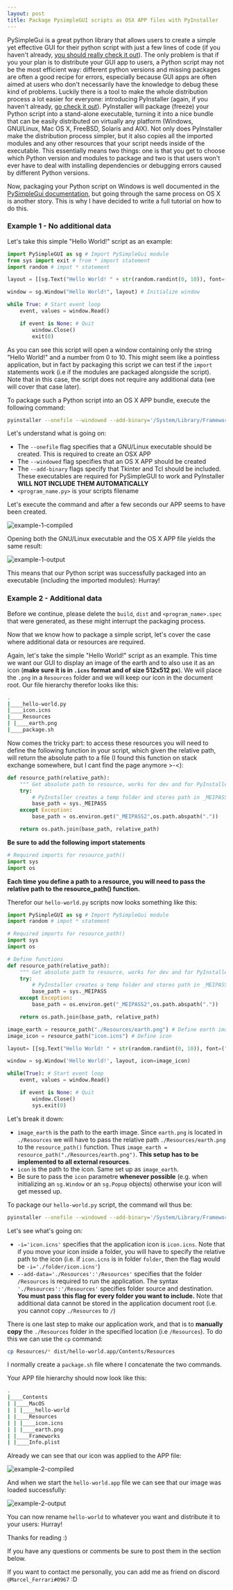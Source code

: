 ```yaml
---
layout: post
title: Package PysimpleGUI scripts as OSX APP files with PyInstaller
---
```


PySimpleGui is a great python library that allows users to create a simple yet effective GUI for their python script with just a few lines of code (if you haven't already, [you should really check it out](https://pysimplegui.readthedocs.io/en/latest/)). The only problem is that if you your plan is to distribute your GUI app to users, a Python script may not be the most efficient way: different python versions and missing packages are often a good recipe for errors, especially because GUI apps are often aimed at users who don't necessarily have the knowledge to debug these kind of problems. Luckily there is a tool to make the whole distribution process a lot easier for everyone: introducing PyInstaller (again, if you haven't already, [go check it out](https://www.pyinstaller.org)). PyInstaller will package (freeze) your Python script into a stand-alone executable, turning it into a nice bundle that can be easily distributed on virtually any platform (Windows, GNU/Linux, Mac OS X, FreeBSD, Solaris and AIX). Not only does PyInstaller make the distribution process simpler, but it also copies all the imported modules and any other resources that your script needs inside of the executable. This essentially means two things: one is that you get to choose which Python version and modules to package and two is that users won't ever have to deal with installing dependencies or debugging errors caused by different Python versions.

Now, packaging your Python script on Windows is well documented in the [PySimpleGui documentation](https://pysimplegui.readthedocs.io/en/latest/), but going through the same process on OS X is another story. This is why I have decided to write a full tutorial on how to do this.

### Example 1 - No additional data

Let's take this simple "Hello World!" script as an example:

```python
import PySimpleGUI as sg # Import PySimpleGui module
from sys import exit # from * import statement
import random # impot * statement

layout = [[sg.Text("Hello World! " + str(random.randint(0, 10)), font=("Helvetica", 30), key="output")]] # Define GUI layout

window = sg.Window("Hello World!", layout) # Initialize window

while True: # Start event loop
    event, values = window.Read()

    if event is None: # Quit
        window.Close()
        exit(0)
```

As you can see this script will open a window containing only the string "Hello World!" and a number from 0 to 10. This might seem like a pointless application, but in fact by packaging this script we can test if the `import` statements work (i.e if the modules are packaged alongside the script). Note that in this case, the script does not require any additional data (we will cover that case later).

To package such a Python script into an OS X APP bundle, execute the following command:

```bash
pyinstaller --onefile --windowed --add-binary='/System/Library/Frameworks/Tk.framework/Tk':'tk' --add-binary='/System/Library/Frameworks/Tcl.framework/Tcl':'tcl' <program_name.py>

```

Let's understand what is going on:

* The `--onefile` flag specifies that a GNU/Linux executable should be created. This is required to create an OSX APP
* The `--windowed` flag specifies that an OS X APP should be created
* The `--add-binary` flags specify that Tkinter and Tcl should be included. These executables are required for PySimpleGUI to work and PyInstaller **WILL NOT INCLUDE THEM AUTOMATICALLY**
* `<program_name.py>` is your scripts filename

Let's execute the command and after a few seconds our APP seems to have been created.

![example-1-compiled](/images/posts/2019-8-19-Bundle-PySimpleGui-scripts-as-OSX-APP-files-with-PyInstaller.md/example-1-compiled.png)

Opening both the GNU/Linux executable and the OS X APP file yields the same result:

![example-1-output](/images/posts/2019-8-19-Bundle-PySimpleGui-scripts-as-OSX-APP-files-with-PyInstaller.md/example-1-output.png)

This means that our Python script was successfully packaged into an executable (including the imported modules): Hurray!

### Example 2 - Additional data

Before we continue, please delete the `build`, `dist` and `<program_name>.spec` that were generated, as these might interrupt the packaging process.

Now that we know how to package a simple script, let's cover the case where additional data or resources are required.

Again, let's take the simple "Hello World!" script as an example. This time we want our GUI to display an image of the earth and to also use it as an icon (**make sure it is in `.icns` format and of size 512x512 px**). We will place the `.png` in a `Resources` folder and we will keep our icon in the document root. Our file hierarchy therefor looks like this:

```bash
.
|____hello-world.py
|____icon.icns
|____Resources
| |____earth.png
|____package.sh
```

Now comes the tricky part: to access these resources you will need to define the following function in your script, which given the relative path, will return the absolute path to a file (I found this function on stack exchange somewhere, but I cant find the page anymore  >-<):

```python
def resource_path(relative_path):
    """ Get absolute path to resource, works for dev and for PyInstaller """
    try:
        # PyInstaller creates a temp folder and stores path in _MEIPASS
        base_path = sys._MEIPASS
    except Exception:
        base_path = os.environ.get("_MEIPASS2",os.path.abspath("."))

    return os.path.join(base_path, relative_path)
```

**Be sure to add the following import statements**

```python
# Required imports for resource_path()
import sys
import os
```

**Each time you define a path to a resource, you will need to pass the relative path to the resource_path() function.**

Therefor our `hello-world.py` scripts now looks something like this:

```python
import PySimpleGUI as sg # Import PySimpleGui module
import random # impot * statement

# Required imports for resource_path()
import sys
import os

# Define functions
def resource_path(relative_path):
    """ Get absolute path to resource, works for dev and for PyInstaller """
    try:
        # PyInstaller creates a temp folder and stores path in _MEIPASS
        base_path = sys._MEIPASS
    except Exception:
        base_path = os.environ.get("_MEIPASS2",os.path.abspath("."))

    return os.path.join(base_path, relative_path)

image_earth = resource_path("./Resources/earth.png") # Define earth image
image_icon = resource_path("icon.icns") # Define icon

layout= [[sg.Text("Hello World! " + str(random.randint(0, 10)), font=("Helvetica", 30)), sg.Image(filename=image_earth)]] # Define layout

window = sg.Window('Hello World!', layout, icon=image_icon)

while(True): # Start event loop
    event, values = window.Read()

    if event is None: # Quit
        window.Close()
        sys.exit(0)

```

Let's break it down:

* `image_earth` is the path to the earth image. Since `earth.png` is located in `./Resources` we will have to pass the relative path `./Resources/earth.png` to the `resource_path()` function. Thus `image_earth = resource_path("./Resources/earth.png")`. **This setup has to be implemented to all external resources**.
* `icon` is the path to the icon. Same set up as  `image_earth`.
* Be sure to pass the `icon` parametre **whenever possible** (e.g. when initializing an `sg.Window` or an `sg.Popup` objects) otherwise your icon will get messed up.

To package our `hello-world.py` script, the command wil thus be:

```bash
pyinstaller --onefile --windowed --add-binary='/System/Library/Frameworks/Tk.framework/Tk':'tk' --add-binary='/System/Library/Frameworks/Tcl.framework/Tcl':'tcl' -i='icon.icns' --add-data='./Resources':'/Resources' hello-world.py <<< y
```

Let's see what's going on:

* `-i='icon.icns'` specifies that the application icon is `icon.icns`. Note that if you move your icon inside a folder, you will have to specify the relative path to the icon (i.e. if  `icon.icns` is in folder `folder`, then the flag would be `-i='./folder/icon.icns'`)
* `--add-data='./Resources':'/Resources'` specifies that the folder `/Resources` is required to run the application. The syntax `'./Resources':'/Resources'` specifies folder source and destination. **You must pass this flag for every folder you want to include.** Note that additional data cannot be stored in the application document root (i.e. you cannot copy `./Resources` to `/`)

There is one last step to make our application work, and that is to **manually copy** the `./Resources` folder in the specified location (i.e `/Resources`). To do this we can use the `cp` command:

```bash
cp Resources/* dist/hello-world.app/Contents/Resources
```

I normally create a `package.sh` file where I concatenate the two commands.

Your APP file hierarchy should now look like this:

```bash
.
|____Contents
| |____MacOS
| | |____hello-world
| |____Resources
| | |____icon.icns
| | |____earth.png
| |____Frameworks
| |____Info.plist
```

Already we can see that our icon was applied to the APP file:

![example-2-compiled](/images/posts/2019-8-19-Bundle-PySimpleGui-scripts-as-OSX-APP-files-with-PyInstaller.md/examole-2-compiled.png)

And when we start the `hello-world.app` file we can see that our image was loaded successfully:

![example-2-output](/images/posts/2019-8-19-Bundle-PySimpleGui-scripts-as-OSX-APP-files-with-PyInstaller.md/example-2-output.png)

You can now rename `hello-world` to whatever you want and distribute it to your users: Hurray!

Thanks for reading :)

If you have any questions or comments be sure to post them in the section below.

If you want to contact me personally, you can add me as friend on discord `@Marcel_Ferrari#0967` :D
